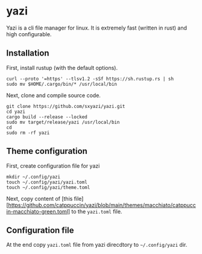 # yazi

Yazi is a cli file manager for linux. It is extremely fast (written in rust) and high configurable.

## Installation

First, install rustup (with the default options).

```shell
curl --proto '=https' --tlsv1.2 -sSf https://sh.rustup.rs | sh
sudo mv $HOME/.cargo/bin/* /usr/local/bin
```

Next, clone and compile source code.
```shell
git clone https://github.com/sxyazi/yazi.git
cd yazi
cargo build --release --locked
sudo mv target/release/yazi /usr/local/bin
cd
sudo rm -rf yazi
```

## Theme configuration 

First, create configuration file for yazi

```shell
mkdir ~/.config/yazi
touch ~/.config/yazi/yazi.toml
touch ~/.config/yazi/theme.toml
```

Next, copy content of [this file][https://github.com/catppuccin/yazi/blob/main/themes/macchiato/catppuccin-macchiato-green.toml] to the `yazi.toml` file.

## Configuration file

At the end copy `yazi.toml` file from yazi direcdtory to `~/.config/yazi` dir.
